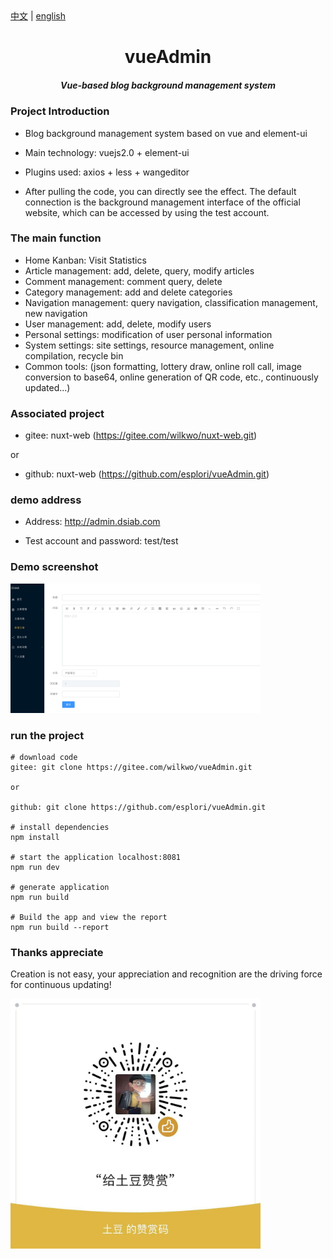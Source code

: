 <div><a href="https://gitee.com/wilkwo/vueAdmin/blob/master/README.md">中文</a>  |  <a href="https://gitee.com/wilkwo/vueAdmin/blob/master/README.en.md">english</a></div>

<h1 align="center" style=" font-weight: bold;">vueAdmin</h1>
<h5 align="center">Vue-based blog background management system</h5>

### Project Introduction
- Blog background management system based on vue and element-ui

- Main technology: vuejs2.0 + element-ui

- Plugins used: axios + less + wangeditor

- After pulling the code, you can directly see the effect. The default connection is the background management interface of the official website, which can be accessed by using the test account.

### The main function
- Home Kanban: Visit Statistics
- Article management: add, delete, query, modify articles
- Comment management: comment query, delete
- Category management: add and delete categories
- Navigation management: query navigation, classification management, new navigation
- User management: add, delete, modify users
- Personal settings: modification of user personal information
- System settings: site settings, resource management, online compilation, recycle bin
- Common tools: (json formatting, lottery draw, online roll call, image conversion to base64, online generation of QR code, etc., continuously updated...)


### Associated project
- gitee: nuxt-web (https://gitee.com/wilkwo/nuxt-web.git)
  
or

- github: nuxt-web (https://github.com/esplori/vueAdmin.git)

### demo address
- Address: http://admin.dsiab.com

- Test account and password: test/test

### Demo screenshot
<img src="./src/assets/images/screenshot.jpg" alt="赞赏" width="400px" />

### run the project
```
# download code
gitee: git clone https://gitee.com/wilkwo/vueAdmin.git

or

github: git clone https://github.com/esplori/vueAdmin.git

# install dependencies
npm install

# start the application localhost:8081
npm run dev

# generate application
npm run build

# Build the app and view the report
npm run build --report
```

### Thanks appreciate
Creation is not easy, your appreciation and recognition are the driving force for continuous updating!

<img src="./src/assets/images/zanshan.jpeg" alt="赞赏" width="400px" />